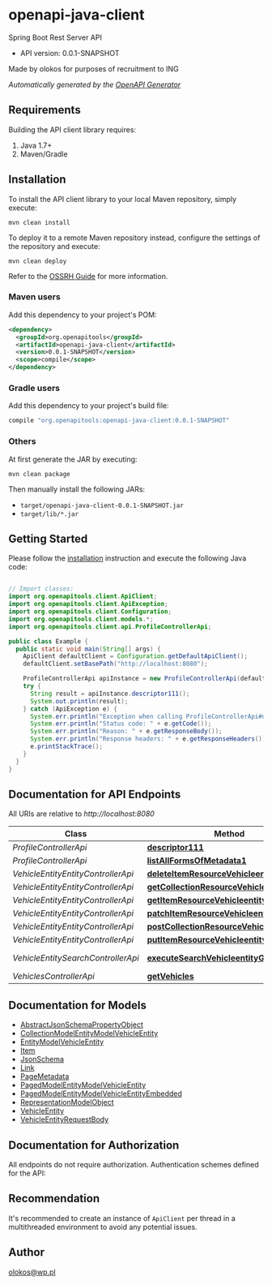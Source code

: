 # openapi-java-client

Spring Boot Rest Server API
- API version: 0.0.1-SNAPSHOT

Made by olokos for purposes of recruitment to ING


*Automatically generated by the [OpenAPI Generator](https://openapi-generator.tech)*


## Requirements

Building the API client library requires:
1. Java 1.7+
2. Maven/Gradle

## Installation

To install the API client library to your local Maven repository, simply execute:

```shell
mvn clean install
```

To deploy it to a remote Maven repository instead, configure the settings of the repository and execute:

```shell
mvn clean deploy
```

Refer to the [OSSRH Guide](http://central.sonatype.org/pages/ossrh-guide.html) for more information.

### Maven users

Add this dependency to your project's POM:

```xml
<dependency>
  <groupId>org.openapitools</groupId>
  <artifactId>openapi-java-client</artifactId>
  <version>0.0.1-SNAPSHOT</version>
  <scope>compile</scope>
</dependency>
```

### Gradle users

Add this dependency to your project's build file:

```groovy
compile "org.openapitools:openapi-java-client:0.0.1-SNAPSHOT"
```

### Others

At first generate the JAR by executing:

```shell
mvn clean package
```

Then manually install the following JARs:

* `target/openapi-java-client-0.0.1-SNAPSHOT.jar`
* `target/lib/*.jar`

## Getting Started

Please follow the [installation](#installation) instruction and execute the following Java code:

```java

// Import classes:
import org.openapitools.client.ApiClient;
import org.openapitools.client.ApiException;
import org.openapitools.client.Configuration;
import org.openapitools.client.models.*;
import org.openapitools.client.api.ProfileControllerApi;

public class Example {
  public static void main(String[] args) {
    ApiClient defaultClient = Configuration.getDefaultApiClient();
    defaultClient.setBasePath("http://localhost:8080");

    ProfileControllerApi apiInstance = new ProfileControllerApi(defaultClient);
    try {
      String result = apiInstance.descriptor111();
      System.out.println(result);
    } catch (ApiException e) {
      System.err.println("Exception when calling ProfileControllerApi#descriptor111");
      System.err.println("Status code: " + e.getCode());
      System.err.println("Reason: " + e.getResponseBody());
      System.err.println("Response headers: " + e.getResponseHeaders());
      e.printStackTrace();
    }
  }
}

```

## Documentation for API Endpoints

All URIs are relative to *http://localhost:8080*

Class | Method | HTTP request | Description
------------ | ------------- | ------------- | -------------
*ProfileControllerApi* | [**descriptor111**](docs/ProfileControllerApi.md#descriptor111) | **GET** /profile/vehicleEntities | 
*ProfileControllerApi* | [**listAllFormsOfMetadata1**](docs/ProfileControllerApi.md#listAllFormsOfMetadata1) | **GET** /profile | 
*VehicleEntityEntityControllerApi* | [**deleteItemResourceVehicleentityDelete**](docs/VehicleEntityEntityControllerApi.md#deleteItemResourceVehicleentityDelete) | **DELETE** /vehicleEntities/{id} | 
*VehicleEntityEntityControllerApi* | [**getCollectionResourceVehicleentityGet1**](docs/VehicleEntityEntityControllerApi.md#getCollectionResourceVehicleentityGet1) | **GET** /vehicleEntities | 
*VehicleEntityEntityControllerApi* | [**getItemResourceVehicleentityGet**](docs/VehicleEntityEntityControllerApi.md#getItemResourceVehicleentityGet) | **GET** /vehicleEntities/{id} | 
*VehicleEntityEntityControllerApi* | [**patchItemResourceVehicleentityPatch**](docs/VehicleEntityEntityControllerApi.md#patchItemResourceVehicleentityPatch) | **PATCH** /vehicleEntities/{id} | 
*VehicleEntityEntityControllerApi* | [**postCollectionResourceVehicleentityPost**](docs/VehicleEntityEntityControllerApi.md#postCollectionResourceVehicleentityPost) | **POST** /vehicleEntities | 
*VehicleEntityEntityControllerApi* | [**putItemResourceVehicleentityPut**](docs/VehicleEntityEntityControllerApi.md#putItemResourceVehicleentityPut) | **PUT** /vehicleEntities/{id} | 
*VehicleEntitySearchControllerApi* | [**executeSearchVehicleentityGet**](docs/VehicleEntitySearchControllerApi.md#executeSearchVehicleentityGet) | **GET** /vehicleEntities/search/findByNumberPlateContaining | 
*VehiclesControllerApi* | [**getVehicles**](docs/VehiclesControllerApi.md#getVehicles) | **GET** /vehicles | 


## Documentation for Models

 - [AbstractJsonSchemaPropertyObject](docs/AbstractJsonSchemaPropertyObject.md)
 - [CollectionModelEntityModelVehicleEntity](docs/CollectionModelEntityModelVehicleEntity.md)
 - [EntityModelVehicleEntity](docs/EntityModelVehicleEntity.md)
 - [Item](docs/Item.md)
 - [JsonSchema](docs/JsonSchema.md)
 - [Link](docs/Link.md)
 - [PageMetadata](docs/PageMetadata.md)
 - [PagedModelEntityModelVehicleEntity](docs/PagedModelEntityModelVehicleEntity.md)
 - [PagedModelEntityModelVehicleEntityEmbedded](docs/PagedModelEntityModelVehicleEntityEmbedded.md)
 - [RepresentationModelObject](docs/RepresentationModelObject.md)
 - [VehicleEntity](docs/VehicleEntity.md)
 - [VehicleEntityRequestBody](docs/VehicleEntityRequestBody.md)


## Documentation for Authorization

All endpoints do not require authorization.
Authentication schemes defined for the API:

## Recommendation

It's recommended to create an instance of `ApiClient` per thread in a multithreaded environment to avoid any potential issues.

## Author

olokos@wp.pl

